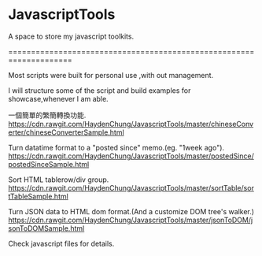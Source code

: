 # JavascriptTools

A space to store my javascript toolkits.

====================================================================

Most scripts were built for personal use ,with out management.

I will structure some of the script and build examples for showcase,whenever I am able.


一個簡單的繁簡轉換功能.
https://cdn.rawgit.com/HaydenChung/JavascriptTools/master/chineseConverter/chineseConverterSample.html

Turn datatime format to a "posted since" memo.(eg. "1week ago").
https://cdn.rawgit.com/HaydenChung/JavascriptTools/master/postedSince/postedSinceSample.html

Sort HTML tablerow/div group.
https://cdn.rawgit.com/HaydenChung/JavascriptTools/master/sortTable/sortTableSample.html

Turn JSON data to HTML dom format.(And a customize DOM tree's walker.)
https://cdn.rawgit.com/HaydenChung/JavascriptTools/master/jsonToDOM/jsonToDOMSample.html

Check javascript files for details.
